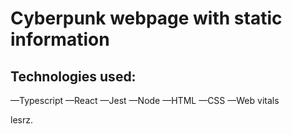# Cyberpunk webpage with static information

## Technologies used:

—Typescript
—React
—Jest
—Node
—HTML
—CSS
—Web vitals

lesrz.
